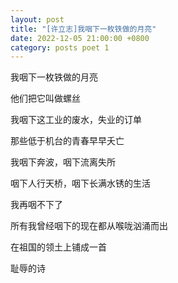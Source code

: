 ```yaml
---
layout: post
title: "[许立志]我咽下一枚铁做的月亮"
date: 2022-12-05 21:00:00 +0800
category: posts poet 1
---
```




我咽下一枚铁做的月亮

他们把它叫做螺丝

 

我咽下这工业的废水，失业的订单

那些低于机台的青春早早夭亡

 

我咽下奔波，咽下流离失所

咽下人行天桥，咽下长满水锈的生活

 

我再咽不下了

所有我曾经咽下的现在都从喉咙汹涌而出

在祖国的领土上铺成一首

耻辱的诗